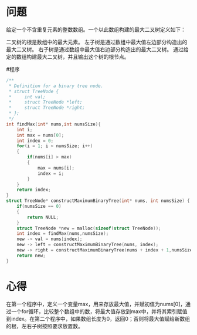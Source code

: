 # 问题
给定一个不含重复元素的整数数组。一个以此数组构建的最大二叉树定义如下：

二叉树的根是数组中的最大元素。
左子树是通过数组中最大值左边部分构造出的最大二叉树。
右子树是通过数组中最大值右边部分构造出的最大二叉树。
通过给定的数组构建最大二叉树，并且输出这个树的根节点。

#程序
```C
/**
 * Definition for a binary tree node.
 * struct TreeNode {
 *     int val;
 *     struct TreeNode *left;
 *     struct TreeNode *right;
 * };
 */
int findMax(int* nums,int numsSize){
    int i;
    int max = nums[0];
    int index = 0;
    for(i = 1; i < numsSize; i++)
    {
        if(nums[i] > max)
        {
            max = nums[i];
            index = i;
        }
    }
    return index;
}
struct TreeNode* constructMaximumBinaryTree(int* nums, int numsSize) {
    if(numsSize == 0)
    {
        return NULL;
    } 
    struct TreeNode *new = malloc(sizeof(struct TreeNode));
    int index = findMax(nums,numsSize);
    new -> val = nums[index];
    new -> left = constructMaximumBinaryTree(nums, index);
    new -> right = constructMaximumBinaryTree(nums + index + 1,numsSize - index - 1);
    return new; 
}
```
# 心得
在第一个程序中，定义一个变量max，用来存放最大值，并赋初值为nums[0]，通过一个for循环，比较整个数组中的数，将最大值存放到max中，并将其索引赋值到index。在第二个程序中，如果数组长度为0，返回0；否则将最大值赋给新数组的根，左右子树按照要求放置数。